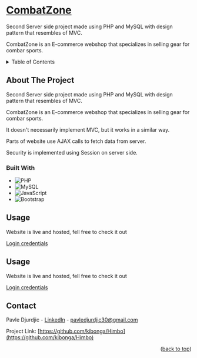 <!-- PROJECT LOGO -->
<div>
  <h1>
    <a href="https://combat-zone.kibonga.space/index.php?page=index">
      CombatZone
    </a>
  </h1>

  <p>Second Server side project made using PHP and MySQL with design pattern that resembles of MVC.</p>
  <p>
    CombatZone is an E-commerce webshop that specializes in selling gear for combar sports.
  </p>
</div>



<!-- TABLE OF CONTENTS -->
<details>
  <summary>Table of Contents</summary>
  <ol>
    <li>
      <a href="#about-the-project">About The Project</a>
    </li>
    <li><a href="#built-with">Built with</a></li>
    <li><a href="#usage">Usage</a></li>
    <li><a href="#contact">Contact</a></li>
  </ol>
</details>



<!-- ABOUT THE PROJECT -->
## About The Project
<p>Second Server side project made using PHP and MySQL with design pattern that resembles of MVC.</p>
<p>CombatZone is an E-commerce webshop that specializes in selling gear for combar sports.</p>
<p>It doesn't necessarily implement MVC, but it works in a similar way.</p>
<p>Parts of website use AJAX calls to fetch data from server.</p>
<p>Security is implemented using Session on server side.</p>

### Built With

* ![PHP](https://img.shields.io/badge/php-%23777BB4.svg?style=for-the-badge&logo=php&logoColor=white)
* ![MySQL](https://img.shields.io/badge/mysql-%2300f.svg?style=for-the-badge&logo=mysql&logoColor=white)
* ![JavaScript](https://img.shields.io/badge/javascript-%23323330.svg?style=for-the-badge&logo=javascript&logoColor=%23F7DF1E)
* ![Bootstrap](https://img.shields.io/badge/bootstrap-%23563D7C.svg?style=for-the-badge&logo=bootstrap&logoColor=white)

## Usage

<p>Website is live and hosted, fell free to check it out</p>
<p><a href="https://github.com/kibonga/MShirts/blob/9e6a11dce157cdcfd8f349fb2de436bceb110356/mshirts_login_credentials.txt" alt="link_combatzone_login_credentials">Login credentials</a></p>


## Usage

<p>Website is live and hosted, fell free to check it out</p>
<p><a href="https://github.com/kibonga/CombatZone/blob/eadc4bda1f9d4a07de57e8d862f0c6eece550fca/combatZone_login_credentials.txt">Login credentials</a></p>

<!-- CONTACT -->
## Contact

Pavle Djurdjic - <a href="https://www.linkedin.com/in/pavledjurdjic/" alt="pavledjurdjic_linkedIn">LinkedIn</a> - pavledjurdjic30@gmail.com

Project Link: [https://github.com/kibonga/Himbo](https://github.com/kibonga/Himbo)

<p align="right">(<a href="#top">back to top</a>)</p>
